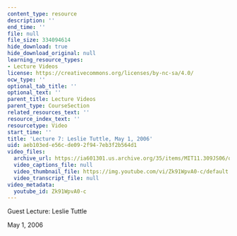 ```yaml
---
content_type: resource
description: ''
end_time: ''
file: null
file_size: 334094614
hide_download: true
hide_download_original: null
learning_resource_types:
- Lecture Videos
license: https://creativecommons.org/licenses/by-nc-sa/4.0/
ocw_type: ''
optional_tab_title: ''
optional_text: ''
parent_title: Lecture Videos
parent_type: CourseSection
related_resources_text: ''
resource_index_text: ''
resourcetype: Video
start_time: ''
title: 'Lecture 7: Leslie Tuttle, May 1, 2006'
uid: aeb103ed-e56c-de09-2f94-7eb3f2b564d1
video_files:
  archive_url: https://ia601301.us.archive.org/35/items/MIT11.309JS06/ocw-11.309j-01may2006-220k_512kb.mp4
  video_captions_file: null
  video_thumbnail_file: https://img.youtube.com/vi/Zk91WpvA0-c/default.jpg
  video_transcript_file: null
video_metadata:
  youtube_id: Zk91WpvA0-c
---
```


Guest Lecture: Leslie Tuttle

May 1, 2006

